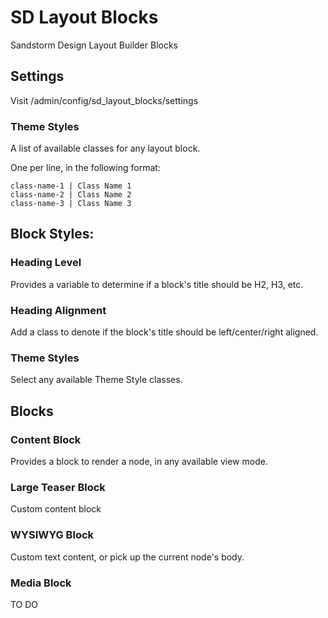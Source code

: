# SD Layout Blocks
Sandstorm Design Layout Builder Blocks

## Settings
Visit /admin/config/sd_layout_blocks/settings

### Theme Styles

A list of available classes for any layout block.

One per line, in the following format:

```
class-name-1 | Class Name 1
class-name-2 | Class Name 2
class-name-3 | Class Name 3
```

## Block Styles:

### Heading Level
Provides a variable to determine if a block's title should be H2, H3, etc.

### Heading Alignment
Add a class to denote if the block's title should be left/center/right aligned.

### Theme Styles
Select any available Theme Style classes.

## Blocks

### Content Block
Provides a block to render a node, in any available view mode.


### Large Teaser Block
Custom content block

### WYSIWYG Block
Custom text content, or pick up the current node's body.

### Media Block
  TO DO
